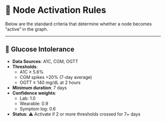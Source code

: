 # 🔑 Node Activation Rules

Below are the standard criteria that determine whether a node becomes “active” in the graph.

---

## 🧠 Glucose Intolerance

- **Data Sources**: A1C, CGM, OGTT
- **Thresholds**:
  - A1C ≥ 5.6%
  - CGM spikes >20% (7-day average)
  - OGTT ≥ 140 mg/dL at 2 hours
- **Minimum duration**: 7 days
- **Confidence weights**:
  - Lab: 1.0
  - Wearable: 0.9
  - Symptom log: 0.6
- **Status**: ⚠️ Activate if 2 or more thresholds crossed for 7+ days
